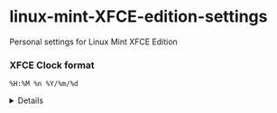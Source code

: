 # linux-mint-XFCE-edition-settings
Personal settings for Linux Mint XFCE Edition

### XFCE Clock format
`%H:%M %n %Y/%m/%d`  
<details>
    <summary>Details</summary>
  
![image](https://user-images.githubusercontent.com/21064622/127105698-7d50d5e7-b058-4a44-9230-f570c4e4fd82.png)

![image](https://user-images.githubusercontent.com/21064622/127105262-b27554cb-f1e3-4e16-a3da-90cd62786f93.png)


![image](https://user-images.githubusercontent.com/21064622/127105166-1996c666-f1c8-45f5-aa9a-f44c1d2207d5.png)


![image](https://user-images.githubusercontent.com/21064622/127104971-5412fd0f-a70c-4a0a-807b-ac0a493e1fb8.png)
</details>

